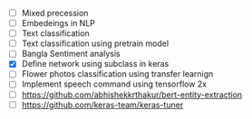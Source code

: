 - [ ] Mixed precession
- [ ] Embedeings in NLP
- [ ] Text classification
- [ ] Text classification using pretrain model
- [ ] Bangla Sentiment analysis
- [x] Define network using subclass in keras
- [ ] Flower photos classification using transfer learnign
- [ ] Implement speech command using tensorflow 2x
- [ ] https://github.com/abhishekkrthakur/bert-entity-extraction
- [ ] https://github.com/keras-team/keras-tuner
